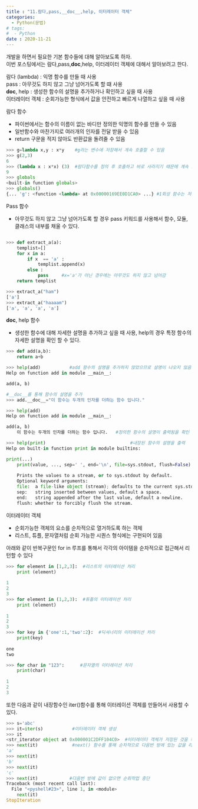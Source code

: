 ```yaml
---
title : "11.람다,pass,__doc__,help, 이터레이터 객체"
categories:
  - Python(문법)
# tags:
#  - Python
date : 2020-11-21
---
```


개발을 하면서 필요한 기본 함수들에 대해 알아보도록 하자.  
이번 포스팅에서는 람다,pass,__doc__,help, 이터레이터 객체에 대해서 알아보려고 한다.  

람다 (lambda) : 익명 함수를 만들 때 사용  
pass : 아무것도 하지 않고 그냥 넘어가도록 할 떄 사용  
__doc__, help : 생성한 함수의 설명을 추가하거나 확인하고 싶을 때 사용      
이터레이터 객체 : 순회가능한 형식에서 값을 안전하고 빠르게 나열하고 싶을 때 사용  

람다 함수   

- 파이썬에서는 함수의 이름이 없는 바디만 정의한 익명의 함수를 만들 수 있음  
- 일반함수와 마찬가지로 여러개의 인자를 전달 받을 수 있음  
- return 구문을 적지 않아도 반환값을 돌려줄 수 있음  

```python 
>>> g=lambda x,y : x*y    #g라는 변수에 저장해서 계속 호출할 수 있음
>>> g(2,3)
6
>>> (lambda x : x*x) (3)  #람다함수를 정의 후 호출하고 바로 사라지기 때문에 계속 호출할 수 없음 (1회성 함수)
9
>>> globals
<built-in function globals>
>>> globals()
{... 'g': <function <lambda> at 0x00000169EE0D1CA0> ...} #1회성 함수는 저장되지 않고 g만 저장된 것을 확인
```

Pass 함수  
- 아무것도 하지 않고 그냥 넘어가도록 할 경우 pass 키워드를 사용해서 함수, 모듈, 클래스의 내부를 채울 수 있다. 

```python 

>>> def extract_a(a):
	templist=[]
	for x in a:
		if x  == 'a' :
			templist.append(x)
		else :
			pass     #x='a'가 아닌 경우에는 아무것도 하지 않고 넘어감
	return templist

>>> extract_a("ham")
['a']
>>> extract_a("haaaam")
['a', 'a', 'a', 'a']

```

__doc__, help 함수 
- 생성한 함수에 대해 자세한 설명을 추가하고 싶을 때 사용, help의 경우 특정 함수의 자세한 설명을 확인 할 수 있다.   

```python 
>>> def add(a,b):
	return a+b

>>> help(add)           #add 함수의 설명을 추가하지 않았으므로 설명이 나오지 않음 
Help on function add in module __main__:

add(a, b)

#__doc__를 통해 함수의 설명을 추가
>>> add.__doc__="이 함수는 두개의 인자를 더하는 함수 입니다."  

>>> help(add)
Help on function add in module __main__:

add(a, b)
    이 함수는 두개의 인자를 더하는 함수 입니다.   #정의한 함수의 설명이 출력됨을 확인

>>> help(print)                                #내장된 함수의 설명을 출력
Help on built-in function print in module builtins:

print(...)
    print(value, ..., sep=' ', end='\n', file=sys.stdout, flush=False)
    
    Prints the values to a stream, or to sys.stdout by default.
    Optional keyword arguments:
    file:  a file-like object (stream); defaults to the current sys.stdout.
    sep:   string inserted between values, default a space.
    end:   string appended after the last value, default a newline.
    flush: whether to forcibly flush the stream.

```

이터레이터 객체  
- 순회가능한 객체의 요소를 순차적으로 열거하도록 하는 객체  
- 리스트, 튜플, 문자열처럼 순회 가능한 시퀀스 형식에는 구현되어 있음  

아래와 같이 반복구문인 for in 루프를 통해서 각각의 아이템을 순차적으로 접근해서 리턴할 수 있다


```python 
>>> for element in [1,2,3]:  #리스트의 이터레이션 처리 
	print (element)
	
1
2
3
>>> for element in (1,2,3):  #튜플의 이터레이션 처리 
	print (element)
	
1
2
3
>>> for key in {'one':1,'two':2}:  #딕셔너리의 이터레이션 처리 
	print(key)
	
one
two

>>> for char in "123":      #문자열의 이터레이션 처리 
	print(char)
	
1
2
3
```
또한 다음과 같이 내장함수인 iter()함수를 통해 이터레이션 객체를 만들어서 사용할 수 있다.

```python 
>>> s='abc'
>>> it=iter(s)           #이터레이터 객체 생성
>>> it
<str_iterator object at 0x000001C2DFF104C0>  #이터레이터 객체가 저장된 것을 확인 
>>> next(it)             #next() 함수를 통해 순차적으로 다음번 방에 있는 값을 리턴 
'a'
>>> next(it)
'b'
>>> next(it)
'c'
>>> next(it)            #다음번 방에 값이 없으면 순회작업 중단 
Traceback (most recent call last):
  File "<pyshell#23>", line 1, in <module>
    next(it)
StopIteration
```


